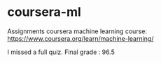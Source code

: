 # coursera-ml
Assignments coursera machine learning course: https://www.coursera.org/learn/machine-learning/

I missed a full quiz.
Final grade : 96.5


